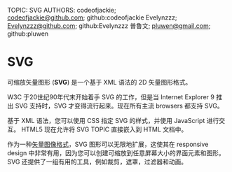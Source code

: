 TOPIC: SVG
AUTHORS: codeofjackie; codeofjackie@github.com; github:codeofjackie
         Evelynzzz; Evelynzzz@github.com; github:Evelynzzz
         普鲁文; pluwen@gmail.com; github:pluwen

# SVG

可缩放矢量图形 (**SVG**) 是一个基于 XML 语法的 2D 矢量图形格式。

W3C 于20世纪90年代末开始着手 SVG 的工作，但是当 Internet Explorer 9 推出 SVG 支持时，SVG 才变得流行起来。现在所有主流 browsers 都支持 SVG。

基于 XML 语法，您可以使用 CSS 指定 SVG 的样式，并使用 JavaScript 进行交互。 HTML5 现在允许将 SVG TOPIC 直接嵌入到 HTML 文档中。

作为一种[矢量图像格式](https://en.wikipedia.org/wiki/Vector_graphics)，SVG 图形可以无限地扩展，这使其在 responsive design
中非常有用，因为您可以创建可缩放到任意屏幕大小的界面元素和图形。SVG 还提供了一组有用的工具，例如裁剪，遮罩，过滤器和动画。
